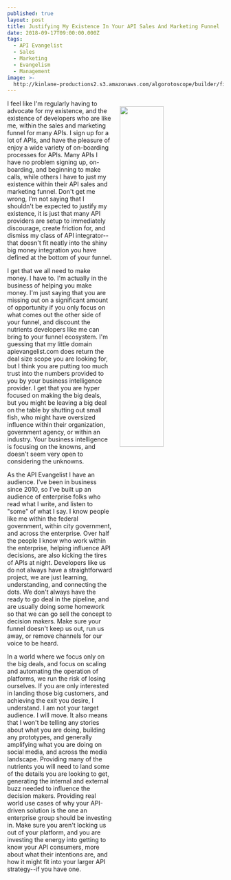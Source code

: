 ```yaml
---
published: true
layout: post
title: Justifying My Existence In Your API Sales And Marketing Funnel
date: 2018-09-17T09:00:00.000Z
tags:
  - API Evangelist
  - Sales
  - Marketing
  - Evangelism
  - Management
image: >-
  http://kinlane-productions2.s3.amazonaws.com/algorotoscope/builder/filtered/32_39_600_400_0_avg_1_1_1.jpg
---
```

<p><img src="{{ page.image }}" width="45%" align="right" style="padding: 15px;" /></p>I feel like I'm regularly having to advocate for my existence, and the existence of developers who are like me, within the sales and marketing funnel for many APIs. I sign up for a lot of APIs, and have the pleasure of enjoy a wide variety of on-boarding processes for APIs. Many APIs I have no problem signing up, on-boarding, and beginning to make calls, while others I have to just my existence within their API sales and marketing funnel. Don't get me wrong, I'm not saying that I shouldn't be expected to justify my existence, it is just that many API providers are setup to immediately discourage, create friction for, and dismiss my class of API integrator--that doesn't fit neatly into the shiny big money integration you have defined at the bottom of your funnel.

I get that we all need to make money. I have to. I'm actually in the business of helping you make money. I'm just saying that you are missing out on a significant amount of opportunity if you only focus on what comes out the other side of your funnel, and discount the nutrients developers like me can bring to your funnel ecosystem. I'm guessing that my little domain apievangelist.com does return the deal size scope you are looking for, but I think you are putting too much trust into the numbers provided to you by your business intelligence provider. I get that you are hyper focused on making the big deals, but you might be leaving a big deal on the table by shutting out small fish, who might have oversized influence within their organization, government agency, or within an industry. Your business intelligence is focusing on the knowns, and doesn't seem very open to considering the unknowns.

As the API Evangelist I have an audience. I've been in business since 2010, so I've built up an audience of enterprise folks who read what I write, and listen to "some" of what I say. I know people like me within the federal government, within city government, and across the enterprise. Over half the people I know who work within the enterprise, helping influence API decisions, are also kicking the tires of APIs at night. Developers like us do not always have a straightforward project, we are just learning, understanding, and connecting the dots. We don't always have the ready to go deal in the pipeline, and are usually doing some homework so that we can go sell the concept to decision makers. Make sure your funnel doesn't keep us out, run us away, or remove channels for our voice to be heard.

In a world where we focus only on the big deals, and focus on scaling and automating the operation of platforms, we run the risk of losing ourselves. If you are only interested in landing those big customers, and achieving the exit you desire, I understand. I am not your target audience. I will move. It also means that I won't be telling any stories about what you are doing, building any prototypes, and generally amplifying what you are doing on social media, and across the media landscape. Providing many of the nutrients you will need to land some of the details you are looking to get, generating the internal and external buzz needed to influence the decision makers. Providing real world use cases of why your API-driven solution is the one an enterprise group should be investing in. Make sure you aren't locking us out of your platform, and you are investing the energy into getting to know your API consumers, more about what their intentions are, and how it might fit into your larger API strategy--if you have one.
